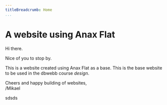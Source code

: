 ```yaml
---
titleBreadcrumb: Home
...
```

A website using Anax Flat
===============================

Hi there.

Nice of you to stop by.

This is a website created using Anax Flat as a base. This is the base website to be used in the dbwebb course *design*.

Cheers and happy building of websites,  
/Mikael

sdsds
